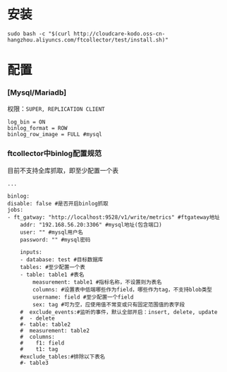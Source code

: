 <h1>安装</h1>

`sudo bash -c "$(curl http://cloudcare-kodo.oss-cn-hangzhou.aliyuncs.com/ftcollector/test/install.sh)"`


<h1>配置</h1>

<h3>[Mysql/Mariadb]</h3>

权限：`SUPER, REPLICATION CLIENT`

    log_bin = ON
    binlog_format = ROW  
    binlog_row_image = FULL #mysql


<h3>ftcollector中binlog配置规范</h3>

目前不支持全库抓取，即至少配置一个表

    ...

    binlog:
    disable: false #是否开启binlog抓取
    jobs:
    - ft_gatway: "http://localhost:9528/v1/write/metrics" #ftgateway地址
        addr: "192.168.56.20:3306" #mysql地址(包含端口)
        user: "" #mysql用户名
        password: "" #mysql密码

        inputs:
        - database: test #目标数据库
        tables: #至少配置一个表
        - table: table1 #表名
            measurement: table1 #指标名称，不设置则为表名
            columns: #设置表中低端哪些作为field，哪些作为tag，不支持blob类型
            username: field #至少配置一个field
            sex: tag #可为空，应使用值不常变或只有固定范围值的表字段
        #  exclude_events:#监听的事件，默认全部开启：insert, delete, update
        #  - delete
        #- table: table2
        #  measurement: table2
        #  columns:
        #    f1: field
        #    t1: tag
        #exclude_tables:#排除以下表名
        #- table3

